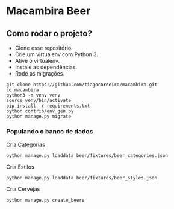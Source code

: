 # Macambira Beer

## Como rodar o projeto?

* Clone esse repositório.
* Crie um virtualenv com Python 3.
* Ative o virtualenv.
* Instale as dependências.
* Rode as migrações.

```
git clone https://github.com/tiagocordeiro/macambira.git
cd macambira
python3 -m venv venv
source venv/bin/activate
pip install -r requirements.txt
python contrib/env_gen.py
python manage.py migrate
```

### Populando o banco de dados


Cria Categorias
```
python manage.py loaddata beer/fixtures/beer_categories.json
```

Cria Estilos
```
python manage.py loaddata beer/fixtures/beer_styles.json
```

Cria Cervejas
```
python manage.py create_beers
```